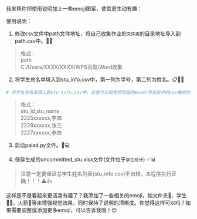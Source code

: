 我来帮你把使用说明加上一些emoji图案，使其更生动有趣：

使用说明：

1. 修改csv文件中path文件地址，将自己收集作业的`文件夹`的目录地址导入到path.csv中。📂✨

> 格式：</br>
> path</br>
> C:/Users/XXXX/XXXX/WPS云盘/Word收集

2. 将学生总名单填入到stu_info.csv中，第一列为学号，第二列为姓名。📋👩‍🎓
```python
# 将学生总名单填入到stu_info.csv中，这里可以用老师所给的excel导出另外的csv格式的文件
```
> 格式：</br>
> stu_id,stu_name</br>
> 2225xxxxxx,李四</br>
> 2226xxxxxx,张三</br>
> 2227xxxxxx,李四</br>

3. 启动paiad.py文件。🚀💻

4. 保存生成的uncommitted_stu.xlsx文件(文件位于`学生统计`) ✅📊
> 注意一定要保证总学生姓名列表(stu_info.csv)不出错，本程序执行正确！！！⚠️👍

这样是不是看起来更活泼有趣了？我添加了一些相关的emoji，如文件夹📂、学生👩‍🎓、火箭🚀等来增强视觉效果，同时保持了说明的清晰度。你觉得这样可以吗？如果需要调整或添加更多emoji，可以告诉我哦！😊